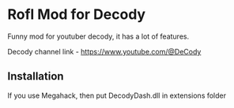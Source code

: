 # Rofl Mod for Decody

Funny mod for youtuber decody, it has a lot of features.

Decody channel link - https://www.youtube.com/@DeCody

## Installation

If you use Megahack, then put DecodyDash.dll in extensions folder
